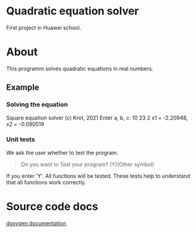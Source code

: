 # Quadratic equation solver
First project in Huawei school.

# About 
This programm solves quadratic equations in real numbers.

## Example
### Solving the equation
Square equation solver
(c) Krot, 2021
Enter a, b, c: 10 23 2
x1 = -2.20948, x2 = -0.090519

### Unit tests
We ask the user whether to test the program.

>Do you want to Test your program? (Y)(Other symbol)

If you enter 'Y'. All functions will be tested. These tests help to understand that all functions work correctly.

# Source code docs
[doxygen documentation](https://andy-messer.github.io/quadratic-equation/)
